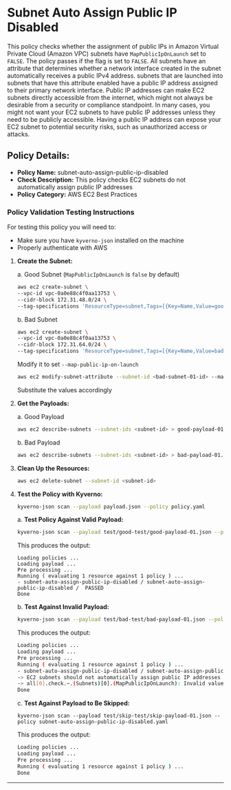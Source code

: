 # Subnet Auto Assign Public IP Disabled

This policy checks whether the assignment of public IPs in Amazon Virtual Private Cloud (Amazon VPC) subnets have `MapPublicIpOnLaunch` set to `FALSE`. The policy passes if the flag is set to `FALSE`. All subnets have an attribute that determines whether a network interface created in the subnet automatically receives a public IPv4 address. subnets that are launched into subnets that have this attribute enabled have a public IP address assigned to their primary network interface. Public IP addresses can make EC2 subnets directly accessible from the internet, which might not always be desirable from a security or compliance standpoint. In many cases, you might not want your EC2 subnets to have public IP addresses unless they need to be publicly accessible. Having a public IP address can expose your EC2 subnet to potential security risks, such as unauthorized access or attacks.

## Policy Details:

- **Policy Name:** subnet-auto-assign-public-ip-disabled
- **Check Description:** This policy checks EC2 subnets do not automatically assign public IP addresses
- **Policy Category:** AWS EC2 Best Practices

### Policy Validation Testing Instructions

For testing this policy you will need to:
- Make sure you have `kyverno-json` installed on the machine 
- Properly authenticate with AWS

1. **Create the Subnet:**

    a. Good Subnet (`MapPublicIpOnLaunch` is `false` by default)
    ```bash
    aws ec2 create-subnet \
    --vpc-id vpc-0a0e88c4f0aa13753 \
    --cidr-block 172.31.48.0/24 \
    --tag-specifications 'ResourceType=subnet,Tags=[{Key=Name,Value=good-subnet-01}]'
    ```

    b. Bad Subnet 
    ```bash
    aws ec2 create-subnet \
    --vpc-id vpc-0a0e88c4f0aa13753 \
    --cidr-block 172.31.64.0/24 \
    --tag-specifications 'ResourceType=subnet,Tags=[{Key=Name,Value=bad-subnet-01}]'
    ```

    Modify it to set `--map-public-ip-on-launch`
    ```bash
    aws ec2 modify-subnet-attribute --subnet-id <bad-subnet-01-id> --map-public-ip-on-launch 
    ```

    Substitute the values accordingly

2. **Get the Payloads:**

    a. Good Payload
    ```bash
    aws ec2 describe-subnets --subnet-ids <subnet-id> > good-payload-01.json
    ```

    b. Bad Payload
    ```bash
    aws ec2 describe-subnets --subnet-ids <subnet-id> > bad-payload-01.json
    ```

3. **Clean Up the Resources:**
    ```bash
    aws ec2 delete-subnet --subnet-id <subnet-id>
    ```

4. **Test the Policy with Kyverno:**

    ```bash
    kyverno-json scan --payload payload.json --policy policy.yaml
    ```

    a. **Test Policy Against Valid Payload:**

    ```bash
    kyverno-json scan --payload test/good-test/good-payload-01.json --policy subnet-auto-assign-public-ip-disabled.yaml 
    ```

    This produces the output:
    ```
    Loading policies ...
    Loading payload ...
    Pre processing ...
    Running ( evaluating 1 resource against 1 policy ) ...
    - subnet-auto-assign-public-ip-disabled / subnet-auto-assign-public-ip-disabled /  PASSED
    Done
    ```

    b. **Test Against Invalid Payload:**

    ```bash
    kyverno-json scan --payload test/bad-test/bad-payload-01.json --policy subnet-auto-assign-public-ip-disabled.yaml 
    ```

    This produces the output:
    ```bash
    Loading policies ...
    Loading payload ...
    Pre processing ...
    Running ( evaluating 1 resource against 1 policy ) ...
    - subnet-auto-assign-public-ip-disabled / subnet-auto-assign-public-ip-disabled /  FAILED
    -> EC2 subnets should not automatically assign public IP addresses
    -> all[0].check.~.(Subnets)[0].(MapPublicIpOnLaunch): Invalid value: true: Expected value: false
    Done
    ```

    c. **Test Against Payload to Be Skipped:**
    ```
    kyverno-json scan --payload test/skip-test/skip-payload-01.json --policy subnet-auto-assign-public-ip-disabled.yaml 
    ```

    This produces the output:
    ```bash
    Loading policies ...
    Loading payload ...
    Pre processing ...
    Running ( evaluating 1 resource against 1 policy ) ...
    Done
    ```

---